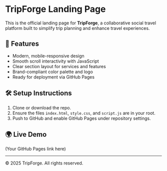 
# TripForge Landing Page

This is the official landing page for **TripForge**, a collaborative social travel platform built to simplify trip planning and enhance travel experiences.

## 🚀 Features
- Modern, mobile-responsive design
- Smooth scroll interactivity with JavaScript
- Clear section layout for services and features
- Brand-compliant color palette and logo
- Ready for deployment via GitHub Pages

## 🛠️ Setup Instructions
1. Clone or download the repo.
2. Ensure the files `index.html`, `style.css`, and `script.js` are in your root.
3. Push to GitHub and enable GitHub Pages under repository settings.

## 🌍 Live Demo
(Your GitHub Pages link here)

---
© 2025 TripForge. All rights reserved.
